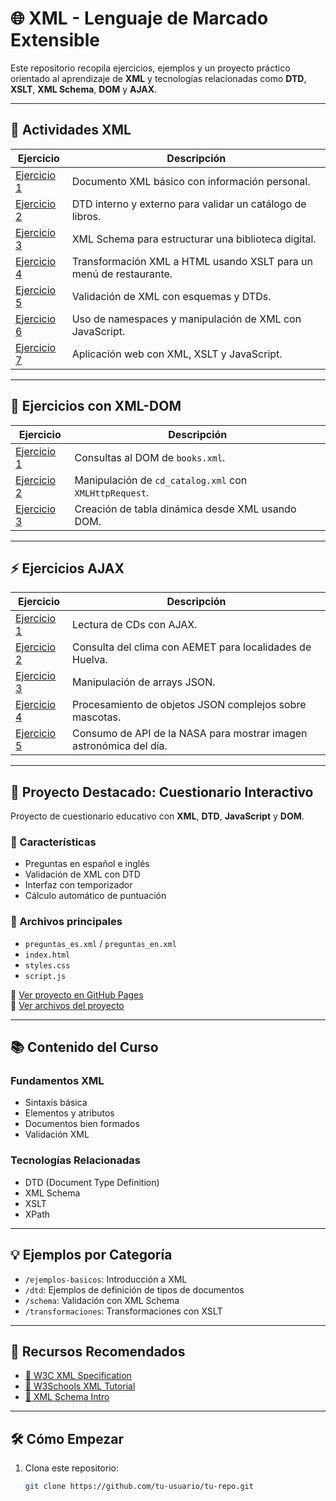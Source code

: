 # 🌐 XML - Lenguaje de Marcado Extensible

Este repositorio recopila ejercicios, ejemplos y un proyecto práctico orientado al aprendizaje de **XML** y tecnologías relacionadas como **DTD**, **XSLT**, **XML Schema**, **DOM** y **AJAX**.

---

## 📘 Actividades XML

| Ejercicio | Descripción |
|----------|-------------|
| [Ejercicio 1](/Tema4/XML-Exercises/Ex1a.xml) | Documento XML básico con información personal. |
| [Ejercicio 2](/Tema4/XML-Exercises/Ex2.xml) | DTD interno y externo para validar un catálogo de libros. |
| [Ejercicio 3](/Tema4/XML-Exercises/Ex3-corrected.xml) | XML Schema para estructurar una biblioteca digital. |
| [Ejercicio 4](/Tema4/XML-Exercises/ex4.xml) | Transformación XML a HTML usando XSLT para un menú de restaurante. |
| [Ejercicio 5](/Tema4/XML-Exercises/Ex5a.xml) | Validación de XML con esquemas y DTDs. |
| [Ejercicio 6](/Tema4/XML-Exercises/Ex6.xml) | Uso de namespaces y manipulación de XML con JavaScript. |
| [Ejercicio 7](/Tema4/XML-Exercises/ex7.txt) | Aplicación web con XML, XSLT y JavaScript. |

---

## 📂 Ejercicios con XML-DOM

| Ejercicio | Descripción |
|----------|-------------|
| [Ejercicio 1](/Tema4/XML-DOM/ejercicio1.html) | Consultas al DOM de `books.xml`. |
| [Ejercicio 2](/Tema4/XML-DOM/ejercicio2.html) | Manipulación de `cd_catalog.xml` con `XMLHttpRequest`. |
| [Ejercicio 3](/Tema4/XML-DOM/ejercicio3.html) | Creación de tabla dinámica desde XML usando DOM. |

---

## ⚡ Ejercicios AJAX

| Ejercicio | Descripción |
|----------|-------------|
| [Ejercicio 1](/Tema4/AJAX-EXERCISES/ejercicio1.html) | Lectura de CDs con AJAX. |
| [Ejercicio 2](/Tema4/AJAX-EXERCISES/ejercicio2.html) | Consulta del clima con AEMET para localidades de Huelva. |
| [Ejercicio 3](/Tema4/AJAX-EXERCISES/ejercicio3.html) | Manipulación de arrays JSON. |
| [Ejercicio 4](/Tema4/AJAX-EXERCISES/ejercicio4.html) | Procesamiento de objetos JSON complejos sobre mascotas. |
| [Ejercicio 5](/Tema4/AJAX-EXERCISES/ejercicio5.html) | Consumo de API de la NASA para mostrar imagen astronómica del día. |

---

## 📝 Proyecto Destacado: Cuestionario Interactivo

Proyecto de cuestionario educativo con **XML**, **DTD**, **JavaScript** y **DOM**.

### 🧩 Características

- Preguntas en español e inglés
- Validación de XML con DTD
- Interfaz con temporizador
- Cálculo automático de puntuación

### 📁 Archivos principales

- `preguntas_es.xml` / `preguntas_en.xml`
- `index.html`
- `styles.css`
- `script.js`

🔗 [Ver proyecto en GitHub Pages](https://pipkonx.github.io/LenguajeDeMarcas/Tema4/Proyecto/index.html)  
📂 [Ver archivos del proyecto](/Tema4/Proyecto)

---

## 📚 Contenido del Curso

### Fundamentos XML

- Sintaxis básica
- Elementos y atributos
- Documentos bien formados
- Validación XML

### Tecnologías Relacionadas

- DTD (Document Type Definition)
- XML Schema
- XSLT
- XPath

---

## 💡 Ejemplos por Categoría

- `/ejemplos-basicos`: Introducción a XML  
- `/dtd`: Ejemplos de definición de tipos de documentos  
- `/schema`: Validación con XML Schema  
- `/transformaciones`: Transformaciones con XSLT

---

## 🔗 Recursos Recomendados

- [📄 W3C XML Specification](https://www.w3.org/XML/)
- [📘 W3Schools XML Tutorial](https://www.w3schools.com/xml/)
- [📐 XML Schema Intro](https://www.w3schools.com/xml/schema_intro.asp)

---

## 🛠️ Cómo Empezar

1. Clona este repositorio:
   ```bash
   git clone https://github.com/tu-usuario/tu-repo.git
